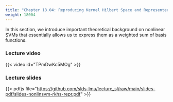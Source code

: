 ```yaml
---
title: "Chapter 18.04: Reproducing Kernel Hilbert Space and Representer Theorem"
weight: 18004
---
```

In this section, we introduce important theoretical background on nonlinear SVMs that essentially allows us to express them as a weighted sum of basis functions. 

<!--more-->

### Lecture video

{{< video id="TPmDwKc5MOg" >}}

### Lecture slides

{{< pdfjs file="https://github.com/slds-lmu/lecture_sl/raw/main/slides-pdf/slides-nonlinsvm-rkhs-repr.pdf" >}}
